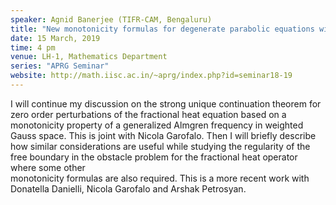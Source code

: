```yaml
---
speaker: Agnid Banerjee (TIFR-CAM, Bengaluru)
title: "New monotonicity formulas for degenerate parabolic equations with applications to unique continuation and free boundary problems (part 2)"
date: 15 March, 2019
time: 4 pm
venue: LH-1, Mathematics Department
series: "APRG Seminar"
website: http://math.iisc.ac.in/~aprg/index.php?id=seminar18-19
---
```


 I will continue my discussion on the  strong unique continuation theorem for zero order perturbations of the 
 fractional heat equation based on a monotonicity property of a generalized Almgren frequency in weighted Gauss space. 
 This is joint with Nicola Garofalo. Then I will briefly describe how similar considerations  are useful while studying
 the regularity of the free boundary in the obstacle problem for the fractional heat operator where some other  
 monotonicity formulas are also required. This is a more recent work with Donatella Danielli, Nicola Garofalo 
 and Arshak Petrosyan.
